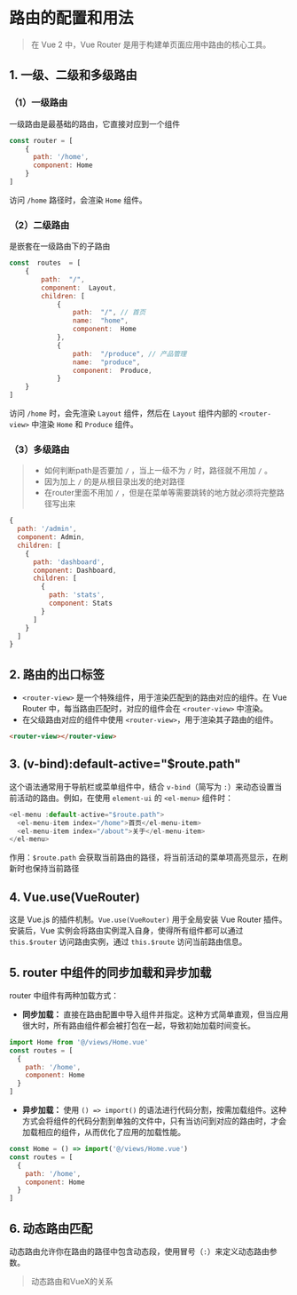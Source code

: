 # 路由的配置和用法
>在 Vue 2 中，Vue Router 是用于构建单页面应用中路由的核心工具。
## 1. 一级、二级和多级路由
### （1）一级路由
一级路由是最基础的路由，它直接对应到一个组件
```javascript
const router = [
	{
	  path: '/home',
	  component: Home
	}
]
```
访问 `/home` 路径时，会渲染 `Home` 组件。
### （2）二级路由
是嵌套在一级路由下的子路由
```javascript
const  routes  = [
	{
		path:  "/",
		component:  Layout,
		children: [
			{
				path:  "/", // 首页
				name:  "home",
				component:  Home
			},
			{
				path:  "/produce", // 产品管理
				name:  "produce",
				component:  Produce,
			}
	}
]
```
访问 `/home` 时，会先渲染 `Layout` 组件，然后在 `Layout` 组件内部的 `<router-view>` 中渲染 `Home` 和 `Produce` 组件。
### （3）多级路由
>- 如何判断path是否要加 `/` ，当上一级不为 `/` 时，路径就不用加 `/` 。
>- 因为加上 `/` 的是从根目录出发的绝对路径
>- 在router里面不用加 `/` ，但是在菜单等需要跳转的地方就必须将完整路径写出来
```javascript
{
  path: '/admin',
  component: Admin,
  children: [
    {
      path: 'dashboard',
      component: Dashboard,
      children: [
        {
          path: 'stats',
          component: Stats
        }
      ]
    }
  ]
}
```

## 2. 路由的出口标签
- `<router-view>` 是一个特殊组件，用于渲染匹配到的路由对应的组件。在 Vue Router 中，每当路由匹配时，对应的组件会在 `<router-view>` 中渲染。
- 在父级路由对应的组件中使用 `<router-view>`，用于渲染其子路由的组件。
```html
<router-view></router-view>
```

## 3. (v-bind):default-active="$route.path"
这个语法通常用于导航栏或菜单组件中，结合 `v-bind`（简写为 `:`）来动态设置当前活动的路由。例如，在使用 `element-ui` 的 `<el-menu>` 组件时：
```javascript
<el-menu :default-active="$route.path">
  <el-menu-item index="/home">首页</el-menu-item>
  <el-menu-item index="/about">关于</el-menu-item>
</el-menu>
```
作用：`$route.path` 会获取当前路由的路径，将当前活动的菜单项高亮显示，在刷新时也保持当前路径

## 4. Vue.use(VueRouter)
这是 Vue.js 的插件机制。`Vue.use(VueRouter)` 用于全局安装 Vue Router 插件。安装后，Vue 实例会将路由实例混入自身，使得所有组件都可以通过 `this.$router` 访问路由实例，通过 `this.$route` 访问当前路由信息。

## 5. router 中组件的同步加载和异步加载

router 中组件有两种加载方式：
- **同步加载：** 直接在路由配置中导入组件并指定。这种方式简单直观，但当应用很大时，所有路由组件都会被打包在一起，导致初始加载时间变长。
```javascript
import Home from '@/views/Home.vue'
const routes = [
  {
    path: '/home',
    component: Home
  }
]
```
- **异步加载：** 使用 `() => import()` 的语法进行代码分割，按需加载组件。这种方式会将组件的代码分割到单独的文件中，只有当访问到对应的路由时，才会加载相应的组件，从而优化了应用的加载性能。
```javascript
const Home = () => import('@/views/Home.vue')
const routes = [
  {
    path: '/home',
    component: Home
  }
]
```
## 6. 动态路由匹配
动态路由允许你在路由的路径中包含动态段，使用冒号（`:`）来定义动态路由参数。
>动态路由和VueX的关系
<!--stackedit_data:
eyJoaXN0b3J5IjpbNTM4MjUxNzExXX0=
-->